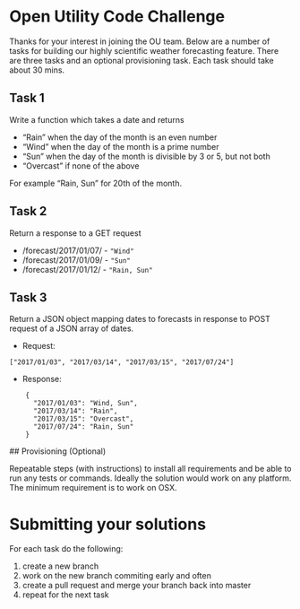 # Open Utility Code Challenge

Thanks for your interest in joining the OU team. Below are a number of tasks for building our highly scientific weather forecasting feature. There are three tasks and an optional provisioning task. Each task should take about 30 mins.


## Task 1

Write a function which takes a date and returns
 * “Rain” when the day of the month is an even number
 * “Wind” when the day of the month is a prime number
 * “Sun” when the day of the month is divisible by 3 or 5, but not both
 * “Overcast” if none of the above

For example “Rain, Sun” for 20th of the month.

## Task 2

Return a response to a GET request
 * /forecast/2017/01/07/ - `"Wind"`
 * /forecast/2017/01/09/ - `"Sun"`
 * /forecast/2017/01/12/ - `"Rain, Sun"`

## Task 3
Return a JSON object mapping dates to forecasts in response to POST request of a JSON array of dates.

 * Request:
~~~~
["2017/01/03", "2017/03/14", "2017/03/15", "2017/07/24"]
~~~~
 * Response:
~~~~
    {
      "2017/01/03": "Wind, Sun",
      "2017/03/14": "Rain",
      "2017/03/15": "Overcast",
      "2017/07/24": "Rain, Sun"
    }
~~~~

## Provisioning (Optional)

Repeatable steps (with instructions) to install all requirements and be able to run any tests or commands. Ideally the solution would work on any platform. The minimum requirement is to work on OSX.


# Submitting your solutions

For each task do the following:

1. create a new branch
2. work on the new branch commiting early and often
3. create a pull request and merge your branch back into master
4. repeat for the next task
